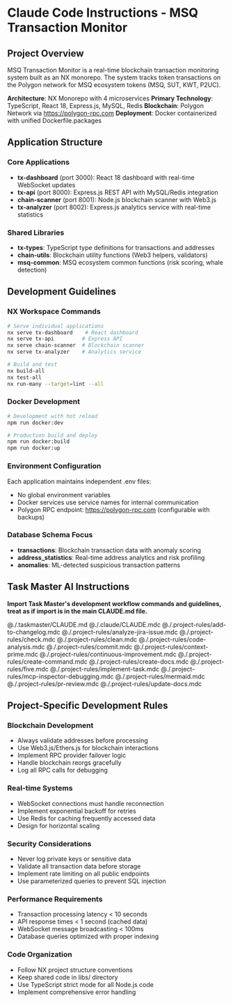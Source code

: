 # Claude Code Instructions - MSQ Transaction Monitor

## Project Overview

MSQ Transaction Monitor is a real-time blockchain transaction monitoring system built as an NX monorepo. The system tracks token transactions on the Polygon network for MSQ ecosystem tokens (MSQ, SUT, KWT, P2UC).

**Architecture**: NX Monorepo with 4 microservices
**Primary Technology**: TypeScript, React 18, Express.js, MySQL, Redis
**Blockchain**: Polygon Network via https://polygon-rpc.com
**Deployment**: Docker containerized with unified Dockerfile.packages

## Application Structure

### Core Applications

- **tx-dashboard** (port 3000): React 18 dashboard with real-time WebSocket updates
- **tx-api** (port 8000): Express.js REST API with MySQL/Redis integration
- **chain-scanner** (port 8001): Node.js blockchain scanner with Web3.js
- **tx-analyzer** (port 8002): Express.js analytics service with real-time statistics

### Shared Libraries

- **tx-types**: TypeScript type definitions for transactions and addresses
- **chain-utils**: Blockchain utility functions (Web3 helpers, validators)
- **msq-common**: MSQ ecosystem common functions (risk scoring, whale detection)

## Development Guidelines

### NX Workspace Commands

```bash
# Serve individual applications
nx serve tx-dashboard    # React dashboard
nx serve tx-api         # Express API
nx serve chain-scanner  # Blockchain scanner
nx serve tx-analyzer    # Analytics service

# Build and test
nx build-all
nx test-all
nx run-many --target=lint --all
```

### Docker Development

```bash
# Development with hot reload
npm run docker:dev

# Production build and deploy
npm run docker:build
npm run docker:up
```

### Environment Configuration

Each application maintains independent .env files:

- No global environment variables
- Docker services use service names for internal communication
- Polygon RPC endpoint: https://polygon-rpc.com (configurable with backups)

### Database Schema Focus

- **transactions**: Blockchain transaction data with anomaly scoring
- **address_statistics**: Real-time address analytics and risk profiling
- **anomalies**: ML-detected suspicious transaction patterns

## Task Master AI Instructions

**Import Task Master's development workflow commands and guidelines, treat as if import is in the main CLAUDE.md file.**

@./.taskmaster/CLAUDE.md
@./.claude/CLAUDE.mdc
@./.project-rules/add-to-changelog.mdc
@./.project-rules/analyze-jira-issue.mdc
@./.project-rules/check.mdc
@./.project-rules/clean.mdc
@./.project-rules/code-analysis.mdc
@./.project-rules/commit.mdc
@./.project-rules/context-prime.mdc
@./.project-rules/continuous-improvement.mdc
@./.project-rules/create-command.mdc
@./.project-rules/create-docs.mdc
@./.project-rules/five.mdc
@./.project-rules/implement-task.mdc
@./.project-rules/mcp-inspector-debugging.mdc
@./.project-rules/mermaid.mdc
@./.project-rules/pr-review.mdc
@./.project-rules/update-docs.mdc

## Project-Specific Development Rules

### Blockchain Development

- Always validate addresses before processing
- Use Web3.js/Ethers.js for blockchain interactions
- Implement RPC provider failover logic
- Handle blockchain reorgs gracefully
- Log all RPC calls for debugging

### Real-time Systems

- WebSocket connections must handle reconnection
- Implement exponential backoff for retries
- Use Redis for caching frequently accessed data
- Design for horizontal scaling

### Security Considerations

- Never log private keys or sensitive data
- Validate all transaction data before storage
- Implement rate limiting on all public endpoints
- Use parameterized queries to prevent SQL injection

### Performance Requirements

- Transaction processing latency < 10 seconds
- API response times < 1 second (cached data)
- WebSocket message broadcasting < 100ms
- Database queries optimized with proper indexing

### Code Organization

- Follow NX project structure conventions
- Keep shared code in libs/ directory
- Use TypeScript strict mode for all Node.js code
- Implement comprehensive error handling
